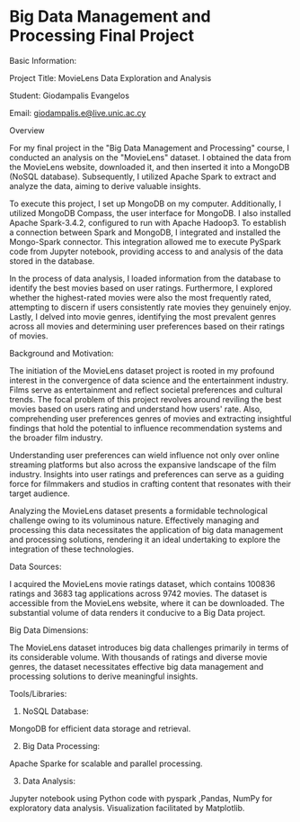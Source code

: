 # Big Data Management and Processing Final Project

Basic Information:  

Project Title: MovieLens Data Exploration and Analysis 

Student: Giodampalis Evangelos 

Email: giodampalis.e@live.unic.ac.cy 

Overview 

For my final project in the "Big Data Management and Processing" course, I conducted an analysis on the "MovieLens" dataset. I obtained the data from the MovieLens website, downloaded it, and then inserted it into a MongoDB (NoSQL database). Subsequently, I utilized Apache Spark to extract and analyze the data, aiming to derive valuable insights. 

To execute this project, I set up MongoDB on my computer. Additionally, I utilized MongoDB Compass, the user interface for MongoDB. I also installed Apache Spark-3.4.2, configured to run with Apache Hadoop3. To establish a connection between Spark and MongoDB, I integrated and installed the Mongo-Spark connector. This integration allowed me to execute PySpark code from Jupyter notebook, providing access to and analysis of the data stored in the database. 

In the process of data analysis, I loaded information from the database to identify the best movies based on user ratings. Furthermore, I explored whether the highest-rated movies were also the most frequently rated, attempting to discern if users consistently rate movies they genuinely enjoy. Lastly, I delved into movie genres, identifying the most prevalent genres across all movies and determining user preferences based on their ratings of movies. 

Background and Motivation:  

The initiation of the MovieLens dataset project is rooted in my profound interest in the convergence of data science and the entertainment industry. Films serve as entertainment and reflect societal preferences and cultural trends. The focal problem of this project revolves around reviling the best movies based on users rating and understand how users' rate. Also, comprehending user preferences genres of movies and extracting insightful findings that hold the potential to influence recommendation systems and the broader film industry.  

Understanding user preferences can wield influence not only over online streaming platforms but also across the expansive landscape of the film industry. Insights into user ratings and preferences can serve as a guiding force for filmmakers and studios in crafting content that resonates with their target audience.  

Analyzing the MovieLens dataset presents a formidable technological challenge owing to its voluminous nature. Effectively managing and processing this data necessitates the application of big data management and processing solutions, rendering it an ideal undertaking to explore the integration of these technologies. 

 

Data Sources:  

I acquired the MovieLens movie ratings dataset, which contains 100836 ratings and 3683 tag applications across 9742 movies. The dataset is accessible from the MovieLens website, where it can be downloaded. The substantial volume of data renders it conducive to a Big Data project. 

Big Data Dimensions:  

The MovieLens dataset introduces big data challenges primarily in terms of its considerable volume. With thousands of ratings and diverse movie genres, the dataset necessitates effective big data management and processing solutions to derive meaningful insights. 

Tools/Libraries:  

1. NoSQL Database:  

MongoDB for efficient data storage and retrieval. 

2. Big Data Processing:  

Apache Sparke for scalable and parallel processing. 

3. Data Analysis: 

Jupyter notebook using Python code with pyspark ,Pandas, NumPy for exploratory data analysis. Visualization facilitated by Matplotlib. 
